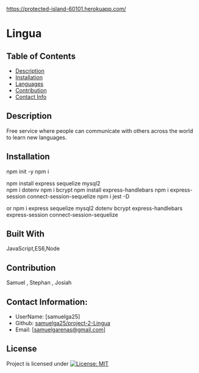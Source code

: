 
https://protected-island-60101.herokuapp.com/


# Lingua

  ## Table of Contents
  - [Description](#description)
  - [Installation](#installation)
  - [Languages](#languages)
  - [Contribution](#contribution)
  - [Contact Info](#contact-info)

  ## Description
  Free service where people can communicate with others across the world to learn new languages. 
  
  ## Installation
  npm init -y
  npm i

  npm install express sequelize mysql2    
  npm i dotenv
  npm i bcrypt
  npm install express-handlebars
  npm i express-session connect-session-sequelize
  npm i jest -D
  
  or
  npm i express sequelize mysql2 dotenv bcrypt express-handlebars express-session connect-session-sequelize

  
  ## Built With
  JavaScript,ES6,Node
  ## Contribution 
  Samuel , Stephan , Josiah

  ## Contact Information:
  - UserName: [samuelga25]
  - Github: [samuelga25/project-2-Lingua](https://github.com/samuelga25/project-2-Lingua)
  - Email: [samuelgarenas@gmail.com]

  ## License
  Project is licensed under
  [![License: MIT](https://img.shields.io/badge/License-MIT-yellow.svg)](https://opensource.org/licenses/MIT)


